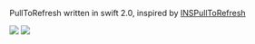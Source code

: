 PullToRefresh written in swift 2.0, inspired by
[INSPullToRefresh](https://github.com/inspace-io/INSPullToRefresh)

<p align="let">
   <img src="./ScreenShoots/top.gif width=40%"> 
   <img src="./ScreenShoots/bottom.gif width=40%"> 
</p>
